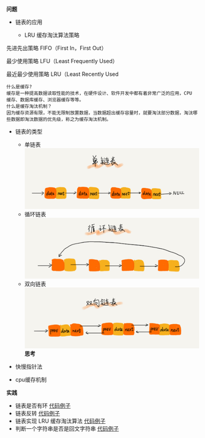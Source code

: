 **问题**
+ 链表的应用

   + LRU 缓存淘汰算法策略

先进先出策略 FIFO（First In，First Out）

最少使用策略 LFU（Least Frequently Used）

最近最少使用策略 LRU（Least Recently Used

```
什么是缓存?
缓存是一种提高数据读取性能的技术，在硬件设计、软件开发中都有着非常广泛的应用，CPU 缓存、数据库缓存、浏览器缓存等等。
什么是缓存淘汰机制？
因为缓存资源有限，不能无限制放置数据，当数据超出缓存容量时，就要淘汰部分数据，淘汰哪些数据即淘汰数据的优先级，称之为缓存淘汰机制。

```

+ 链表的类型

   + 单链表
  ![](../image/img2-2-1.jpg)
   + 循环链表
   ![](../image/img2-2-2.jpg) 
   + 双向链表
   ![](../image/img2-2-3.jpg) 
**思考**
+ 快慢指针法
+ cpu缓存机制

**实践**
+ 链表是否有环 [代码例子](../../algorithm/others/README.md) 
+ 链表反转 [代码例子](../../algorithm/others/README.md) 
+ 链表实现 LRU 缓存淘汰算法 [代码例子](../../algorithm/others/README.md) 
+ 判断一个字符串是否是回文字符串 [代码例子](../../algorithm/others/README.md) 
